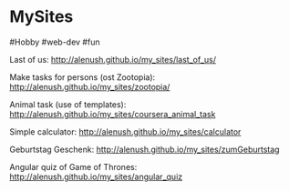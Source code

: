 # MySites

#Hobby #web-dev #fun


Last of us:
http://alenush.github.io/my_sites/last_of_us/


Make tasks for persons (ost Zootopia):
http://alenush.github.io/my_sites/zootopia/


Animal task (use of templates):
http://alenush.github.io/my_sites/coursera_animal_task

Simple calculator:
http://alenush.github.io/my_sites/calculator

Geburtstag Geschenk:
http://alenush.github.io/my_sites/zumGeburtstag

Angular quiz of Game of Thrones:
http://alenush.github.io/my_sites/angular_quiz